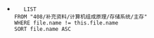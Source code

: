 *   
    ```dataview
	   LIST
	FROM "408/补充资料/计算机组成原理/存储系统/主存"
	WHERE file.name != this.file.name
	SORT file.name ASC
    ```
